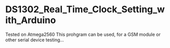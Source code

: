 # DS1302_Real_Time_Clock_Setting_with_Arduino
Tested on Atmega2560
This prohgram can be used, for a GSM module or other serial device testing...
